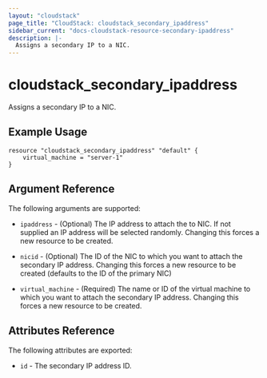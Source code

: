```yaml
---
layout: "cloudstack"
page_title: "CloudStack: cloudstack_secondary_ipaddress"
sidebar_current: "docs-cloudstack-resource-secondary-ipaddress"
description: |-
  Assigns a secondary IP to a NIC.
---
```


# cloudstack\_secondary\_ipaddress

Assigns a secondary IP to a NIC.

## Example Usage

```
resource "cloudstack_secondary_ipaddress" "default" {
	virtual_machine = "server-1"
}
```

## Argument Reference

The following arguments are supported:

* `ipaddress` - (Optional) The IP address to attach the to NIC. If not supplied
 		an IP address will be selected randomly. Changing this forces a new resource
		to be	created.

* `nicid` - (Optional) The ID of the NIC to which you want to attach the
		secondary IP address. Changing this forces a new resource to be
    created (defaults to the ID of the primary NIC)

* `virtual_machine` - (Required) The name or ID of the virtual machine to which
 		you want to attach the secondary IP address. Changing this forces a new
		resource to be created.

## Attributes Reference

The following attributes are exported:

* `id` - The secondary IP address ID.
